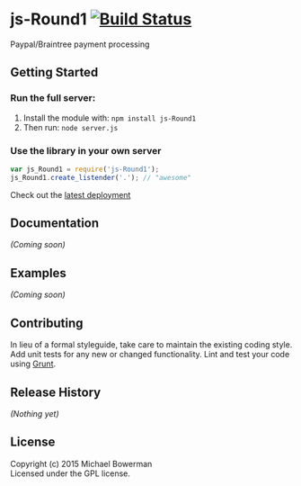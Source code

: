 # js-Round1 [![Build Status](https://secure.travis-ci.org/bowerman0/Nodejs-Round1.png?branch=master)](http://travis-ci.org/bowerman0/Nodejs-Round1)

Paypal/Braintree payment processing

## Getting Started
### Run the full server:
1. Install the module with: `npm install js-Round1`
1. Then run: `node server.js`

### Use the library in your own server
```javascript
var js_Round1 = require('js-Round1');
js_Round1.create_listender('.'); // "awesome"
```

Check out the [latest deployment](http://nodejs-round1.azurewebsites.net/)

## Documentation
_(Coming soon)_

## Examples
_(Coming soon)_

## Contributing
In lieu of a formal styleguide, take care to maintain the existing coding style. Add unit tests for any new or changed functionality. Lint and test your code using [Grunt](http://gruntjs.com/).

## Release History
_(Nothing yet)_

## License
Copyright (c) 2015 Michael Bowerman  
Licensed under the GPL license.
